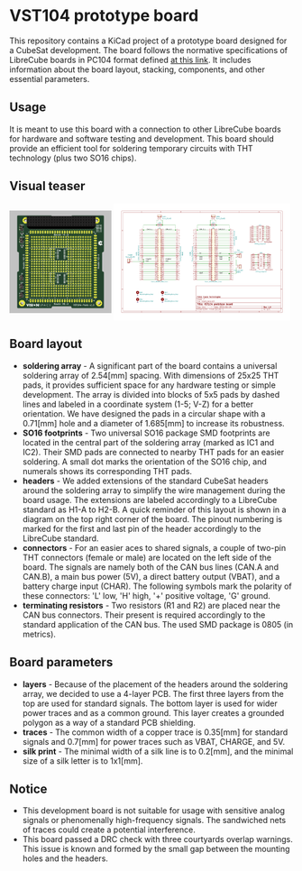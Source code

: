 # VST104 prototype board
This repository contains a KiCad project of a prototype board designed for a CubeSat development. The board follows the normative specifications of LibreCube boards in PC104 format defined [at this link](https://wiki.librecube.org/index.php?title=LibreCube_Board_Specification). It includes information about the board layout, stacking, components, and other essential parameters.

## Usage
It is meant to use this board with a connection to other LibreCube boards for hardware and software testing and development.  This board should provide an efficient tool for soldering temporary circuits with THT technology (plus two SO16 chips).

## Visual teaser
<img align="center" src="board_zero/gallery/3d_model.png" width=36%/> <img align="center" src="board_zero/gallery/schematic.png" width=62%/>

## Board layout
- **soldering array** - A significant part of the board contains a universal soldering array of 2.54[mm] spacing. With dimensions of 25x25 THT pads, it provides sufficient space for any hardware testing or simple development. The array is divided into blocks of 5x5 pads by dashed lines and labeled in a coordinate system (1-5; V-Z) for a better orientation. We have designed the pads in a circular shape with a 0.71[mm] hole and a diameter of 1.685[mm] to increase its robustness.
- **SO16 footprints** - Two universal SO16 package SMD footprints are located in the central part of the soldering array (marked as IC1 and IC2).  Their SMD pads are connected to nearby THT pads for an easier soldering. A small dot marks the orientation of the SO16 chip, and numerals shows its corresponding THT pads.
- **headers** - We added extensions of the standard CubeSat headers around the soldering array to simplify the wire management during the board usage. The extensions are labeled accordingly to a LibreCube standard as H1-A to H2-B. A quick reminder of this layout is shown in a diagram on the top right corner of the board. The pinout numbering is marked for the first and last pin of the header accordingly to the LibreCube standard.
- **connectors** - For an easier aces to shared signals, a couple of two-pin THT connectors (female or male) are located on the left side of the board. The signals are namely both of the CAN bus lines (CAN.A and CAN.B),  a main bus power (5V), a direct battery output (VBAT), and a battery charge input (CHAR). The following symbols mark the polarity of these connectors: 'L' low, 'H' high, '+' positive voltage, 'G' ground.
- **terminating resistors** - Two resistors (R1 and R2) are placed near the CAN bus connectors. Their present is required accordingly to the standard application of the CAN bus. The used SMD package is 0805 (in metrics).

## Board parameters
- **layers** - Because of the placement of the headers around the soldering array, we decided to use a 4-layer PCB. The first three layers from the top are used for standard signals. The bottom layer is used for wider power traces and as a common ground. This layer creates a grounded polygon as a way of a standard PCB shielding.
- **traces** - The common width of a copper trace is 0.35[mm] for standard signals and 0.7[mm] for power traces such as VBAT, CHARGE, and 5V.
- **silk print** - The minimal width of a silk line is to 0.2[mm], and the minimal size of a silk letter is to 1x1[mm].

## Notice
- This development board is not suitable for usage with sensitive analog signals or phenomenally high-frequency signals. The sandwiched nets of traces could create a potential interference.
- This board passed a DRC check with three courtyards overlap warnings. This issue is known and formed by the small gap between the mounting holes and the headers.
